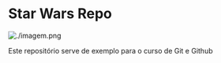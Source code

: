 # Star Wars Repo

![./imagem.png](Meme)

Este repositório serve de exemplo para o curso de Git e Github


